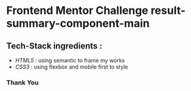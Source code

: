 # Frontend Mentor Challenge result-summary-component-main

## Tech-Stack ingredients :

- _HTML5_ : using semantic to frame my works
- _CSS3_ : using flexbox and mobile first to style

### Thank You
